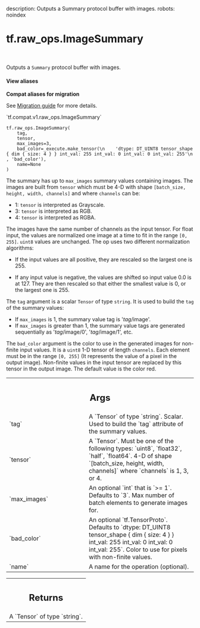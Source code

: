description: Outputs a Summary protocol buffer with images.
robots: noindex

# tf.raw_ops.ImageSummary

<!-- Insert buttons and diff -->

<table class="tfo-notebook-buttons tfo-api nocontent" align="left">

</table>



Outputs a `Summary` protocol buffer with images.

<section class="expandable">
  <h4 class="showalways">View aliases</h4>
  <p>
<b>Compat aliases for migration</b>
<p>See
<a href="https://www.tensorflow.org/guide/migrate">Migration guide</a> for
more details.</p>
<p>`tf.compat.v1.raw_ops.ImageSummary`</p>
</p>
</section>

<pre class="devsite-click-to-copy prettyprint lang-py tfo-signature-link">
<code>tf.raw_ops.ImageSummary(
    tag,
    tensor,
    max_images=3,
    bad_color=_execute.make_tensor(\n    &#x27;dtype: DT_UINT8 tensor_shape { dim { size: 4 } } int_val: 255 int_val: 0 int_val: 0 int_val: 255&#x27;\n    , &#x27;bad_color&#x27;),
    name=None
)
</code></pre>



<!-- Placeholder for "Used in" -->

The summary has up to `max_images` summary values containing images. The
images are built from `tensor` which must be 4-D with shape `[batch_size,
height, width, channels]` and where `channels` can be:

*  1: `tensor` is interpreted as Grayscale.
*  3: `tensor` is interpreted as RGB.
*  4: `tensor` is interpreted as RGBA.

The images have the same number of channels as the input tensor. For float
input, the values are normalized one image at a time to fit in the range
`[0, 255]`.  `uint8` values are unchanged.  The op uses two different
normalization algorithms:

*  If the input values are all positive, they are rescaled so the largest one
   is 255.

*  If any input value is negative, the values are shifted so input value 0.0
   is at 127.  They are then rescaled so that either the smallest value is 0,
   or the largest one is 255.

The `tag` argument is a scalar `Tensor` of type `string`.  It is used to
build the `tag` of the summary values:

*  If `max_images` is 1, the summary value tag is '*tag*/image'.
*  If `max_images` is greater than 1, the summary value tags are
   generated sequentially as '*tag*/image/0', '*tag*/image/1', etc.

The `bad_color` argument is the color to use in the generated images for
non-finite input values.  It is a `uint8` 1-D tensor of length `channels`.
Each element must be in the range `[0, 255]` (It represents the value of a
pixel in the output image).  Non-finite values in the input tensor are
replaced by this tensor in the output image.  The default value is the color
red.

<!-- Tabular view -->
 <table class="responsive fixed orange">
<colgroup><col width="214px"><col></colgroup>
<tr><th colspan="2"><h2 class="add-link">Args</h2></th></tr>

<tr>
<td>
`tag`
</td>
<td>
A `Tensor` of type `string`.
Scalar. Used to build the `tag` attribute of the summary values.
</td>
</tr><tr>
<td>
`tensor`
</td>
<td>
A `Tensor`. Must be one of the following types: `uint8`, `float32`, `half`, `float64`.
4-D of shape `[batch_size, height, width, channels]` where
`channels` is 1, 3, or 4.
</td>
</tr><tr>
<td>
`max_images`
</td>
<td>
An optional `int` that is `>= 1`. Defaults to `3`.
Max number of batch elements to generate images for.
</td>
</tr><tr>
<td>
`bad_color`
</td>
<td>
An optional `tf.TensorProto`. Defaults to `dtype: DT_UINT8 tensor_shape { dim { size: 4 } } int_val: 255 int_val: 0 int_val: 0 int_val: 255`.
Color to use for pixels with non-finite values.
</td>
</tr><tr>
<td>
`name`
</td>
<td>
A name for the operation (optional).
</td>
</tr>
</table>



<!-- Tabular view -->
 <table class="responsive fixed orange">
<colgroup><col width="214px"><col></colgroup>
<tr><th colspan="2"><h2 class="add-link">Returns</h2></th></tr>
<tr class="alt">
<td colspan="2">
A `Tensor` of type `string`.
</td>
</tr>

</table>

